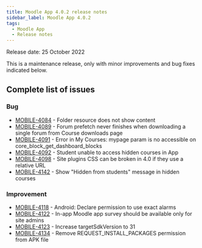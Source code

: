 ```yaml
---
title: Moodle App 4.0.2 release notes
sidebar_label: Moodle App 4.0.2
tags:
  - Moodle App
  - Release notes
---
```


Release date: 25 October 2022

This is a maintenance release, only with minor improvements and bug fixes indicated below.

## Complete list of issues

### Bug

<!-- cspell:ignore mypage -->

- [MOBILE-4084](https://moodle.atlassian.net/browse/MOBILE-4084) - Folder resource does not show content
- [MOBILE-4089](https://moodle.atlassian.net/browse/MOBILE-4089) - Forum prefetch never finishes when downloading a single forum from Course downloads page
- [MOBILE-4091](https://moodle.atlassian.net/browse/MOBILE-4091) - Error in My Courses: mypage param is no accessible on core_block_get_dashboard_blocks
- [MOBILE-4092](https://moodle.atlassian.net/browse/MOBILE-4092) - Student unable to access hidden courses in App
- [MOBILE-4098](https://moodle.atlassian.net/browse/MOBILE-4098) - Site plugins CSS can be broken in 4.0 if they use a relative URL
- [MOBILE-4142](https://moodle.atlassian.net/browse/MOBILE-4142) - Show "Hidden from students" message in hidden courses

### Improvement

- [MOBILE-4118](https://moodle.atlassian.net/browse/MOBILE-4118) - Android: Declare permission to use exact alarms
- [MOBILE-4122](https://moodle.atlassian.net/browse/MOBILE-4122) - In-app Moodle app survey should be available only for site admins
- [MOBILE-4123](https://moodle.atlassian.net/browse/MOBILE-4123) - Increase targetSdkVersion to 31
- [MOBILE-4134](https://moodle.atlassian.net/browse/MOBILE-4134) - Remove REQUEST_INSTALL_PACKAGES permission from APK file
